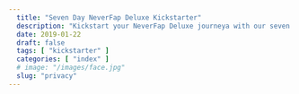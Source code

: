 ```yaml
---
  title: "Seven Day NeverFap Deluxe Kickstarter"
  description: "Kickstart your NeverFap Deluxe journeya with our seven day kickstarter."
  date: 2019-01-22
  draft: false
  tags: [ "kickstarter" ]
  categories: [ "index" ]
  # image: "/images/face.jpg"
  slug: "privacy"
---
```


